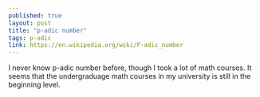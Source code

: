 ```yaml
---
published: true
layout: post
title: "p-adic number"
tags: p-adic
link: https://en.wikipedia.org/wiki/P-adic_number
---
```


I never know p-adic number before, though I took a lot of math courses. It seems that the undergraduage math courses in my university is still in the beginning level.
